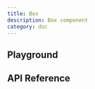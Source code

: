 ```yaml
---
title: Box
description: Box component
category: doc
---
```


<script lang="ts">
    import ApiReferenceComponent from '$lib/components/api-reference/ApiReferenceComponent.svelte';
    import Playground from '$lib/content/components/box/playground.svelte';
    import { boxSchema } from '$lib/content/components/box/schema.js';
</script>

## Playground

<Playground/>

## API Reference

<ApiReferenceComponent schema={boxSchema}/>
